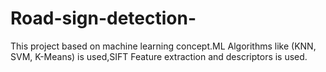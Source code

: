 # Road-sign-detection-
This project based on machine learning concept.ML Algorithms like (KNN, SVM, K-Means) is used,SIFT Feature extraction and descriptors is used.
